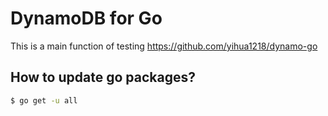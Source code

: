 # DynamoDB for Go

This is a main function of testing https://github.com/yihua1218/dynamo-go

## How to update go packages?

``` bash
$ go get -u all
```